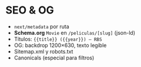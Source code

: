 # SEO & OG

- `next/metadata` por ruta
- **Schema.org** `Movie` en `/peliculas/[slug]` (json-ld)
- Títulos: `{{title}} ({{year}}) — RBS`
- OG: backdrop 1200×630, texto legible
- Sitemap.xml y robots.txt
- Canonicals (especial para filtros)
